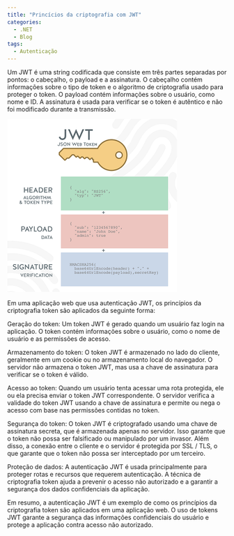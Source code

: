 ```yaml
---
title: "Princícios da criptografia com JWT"
categories:
  - .NET
  - Blog
tags:
  - Autenticação
---
```


Um JWT é uma string codificada que consiste em três partes separadas por pontos: o cabeçalho, o payload e a assinatura. O cabeçalho contém informações sobre o tipo de token e o algoritmo de criptografia usado para proteger o token. O payload contém informações sobre o usuário, como nome e ID. A assinatura é usada para verificar se o token é autêntico e não foi modificado durante a transmissão.

![JWT-PRINCIPIO](/assets/images/post-jwt/jwt-exemple.png)

Em uma aplicação web que usa autenticação JWT, os princípios da criptografia token são aplicados da seguinte forma:

Geração do token: Um token JWT é gerado quando um usuário faz login na aplicação. O token contém informações sobre o usuário, como o nome de usuário e as permissões de acesso.

Armazenamento do token: O token JWT é armazenado no lado do cliente, geralmente em um cookie ou no armazenamento local do navegador. O servidor não armazena o token JWT, mas usa a chave de assinatura para verificar se o token é válido.

Acesso ao token: Quando um usuário tenta acessar uma rota protegida, ele ou ela precisa enviar o token JWT correspondente. O servidor verifica a validade do token JWT usando a chave de assinatura e permite ou nega o acesso com base nas permissões contidas no token.

Segurança do token: O token JWT é criptografado usando uma chave de assinatura secreta, que é armazenada apenas no servidor. Isso garante que o token não possa ser falsificado ou manipulado por um invasor. Além disso, a conexão entre o cliente e o servidor é protegida por SSL / TLS, o que garante que o token não possa ser interceptado por um terceiro.

Proteção de dados: A autenticação JWT é usada principalmente para proteger rotas e recursos que requerem autenticação. A técnica de criptografia token ajuda a prevenir o acesso não autorizado e a garantir a segurança dos dados confidenciais da aplicação.

Em resumo, a autenticação JWT é um exemplo de como os princípios da criptografia token são aplicados em uma aplicação web. O uso de tokens JWT garante a segurança das informações confidenciais do usuário e protege a aplicação contra acesso não autorizado.
